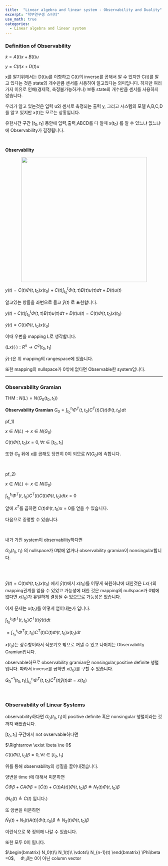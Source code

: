 ```yaml
---
title:  "Linear algebra and linear system - Observability and Duality"
excerpt: "학부연구생 스터디"
use_math: true
categories:
  - Linear algebra and linear system
---
```


### Definition of Observability

$\dot x = A(t)x + B(t)u$

$y=C(t)x+D(t)u$

x를 알기위해서는 D(t)u를 이항하고 C(t)의 inverse를 곱해서 알 수 있지만 C(t)를 알고 있다는 것은 state의 개수만큼 센서를 사용하여 알고있다는 의미입니다. 하지만 여러가지 이유로 인해(경제적, 측정불가능하거나) 보통 state의 개수만큼 센서를 사용하지 않습니다.

우리가 알고 있는것은 입력 u와 센서로 측정되는 출력 y, 그리고 시스템의 모델 A,B,C,D를 알고 있지만 x(t)는 모르는 상황입니다.

유한시간 구간 $[ t_0,t_1]$ 동안에 입력,출력,ABCD를 다 알때 $x(t_0)$ 를 알 수 있느냐 없느냐에 Observability가 결정됩니다.

<br>

**Observability**

<p align="center"><img src="https://user-images.githubusercontent.com/54671691/108958729-b9e74900-76b6-11eb-8a0b-8d1f94b62638.JPG" width = "400" ></p>


$y(t)=C(t)\Phi(t,t_0)x(t_0)+C(t)\int_{t_0}^{t}\Phi(t,\tau)B(\tau)u(\tau)d\tau+D(t)u(t)$

알고있는 항들을 좌변으로 몰고 $\bar y(t)$ 로 표현합니다.

$y(t)-C(t)\int_{t_0}^{t}\Phi(t,\tau)B(\tau)u(\tau)d\tau+D(t)u(t)=C(t)\Phi(t,t_0)x(t_0)$

$\bar y(t) =C(t)\Phi(t,t_0)x(t_0)$

이때 우변을 mapping L로 생각합니다.

$(Lx)(\cdot):R^n \rightarrow C^q[ t_0,t_1]$

$\bar y(\cdot)$은 위 mapping의 rangespace에 있습니다.

또한 mapping의 nullspace가 0밖에 없다면 Observable한 system입니다.

---

### Observability Gramian

THM : $N(L)=N(G_0(t_0,t_1))$

**Observability Gramian** $G_0 = \int_{t_0}^{t_1}\Phi^T(t,t_0)C^T(t)C(t)\Phi(t,t_0)dt$

pf_1)

$x\in N(L) \rightarrow x\in N(G_0)$

$C(t)\Phi(t,t_0)x=0,　\forall t\in [ t_0,t_1]$

또한 $G_0$ 뒤에 x를 곱해도 당연히 0이 되므로 $N(G_0)$에 속합니다.

<br>

pf_2)

$x\in N(L) \leftarrow x\in N(G_0)$


$\int_{t_0}^{t_1}\Phi^T(t,t_0)C^T(t)C(t)\Phi(t,t_0)dt x = 0$

앞에 $x^T$를 곱하면 $C(t)\Phi(t,t_0)x=0$를 얻을 수 있습니다.

다음으로 증명할 수 있습니다.


<br>

내가 가진 system이 observability하다면

$G_0(t_0,t_1)$ 의 nullspace가 0밖에 없거나 observability gramian이 nonsingular합니다.


<br>
<br>

$\bar y(t) =C(t)\Phi(t,t_0)x(t_0)$ 에서 $\bar y(t)$에서 $x(t_0)$를 어떻게 복원하냐에 대한것은 $Lx(\cdot)$의 mapping관계를 얻을 수 있었고 가능성에 대한 것은 mapping의 nullspace가 0밖에 없다면 $x(t_0)$가 유일하게 결정될 수 있으므로 가능성은 있습니다.

이제 문제는 $x(t_0)$를 어떻게 얻어내는가 입니다.

$\int_{t_0}^{t_1}\Phi^T(t,t_0)C^T(t)\bar y(t)dt$

$=\int_{t_0}^{t_1}\Phi^T(t,t_0)C^T(t)C(t)\Phi(t,t_0)x(t_0)dt$

$x(t_0)$는 상수항이라서 적분기호 밖으로 꺼낼 수 있고 나머지는 Observability Gramian입니다.

observable하므로 observability gramian은 nonsingular,positive definite 행렬 입니다. 따라서 inverse를 곱하면 $x(t_0)$를 구할 수 있습니다.

$G_0^{-1}(t_0,t_1)\int_{t_0}^{t_1}\Phi^T(t,t_0)C^T(t)\bar y(t)dt = x(t_0)$

<br>

### Observability of Linear Systems

observability하다면 $G_0(t_0,t_1)$이 positive definite  혹은  nonsingular 행렬이라는 것 까지 배웠습니다.

$[t_0,t_1 ]$ 구간에서 not ovservable하다면

$\Rightarrow \exist \beta \ne 0$

$C(t)\Phi(t,t_0)\beta=0,　\forall t\in[t_0, t_1]$

위를 통해 observability의 성질을 끌어내겠습니다.



양변을 time t에 대해서 미분하면

$\dot C \Phi\beta + CA\Phi\beta=[\dot C(t)+C(t)A(t)]\Phi(t,t_0)\beta \triangleq    N_1(t)\Phi(t,t_0)\beta$

($N_0(t)\triangleq C(t)$ 입니다.)

또 양변을 미분하면

$\dot N_1(t)+N_1(t)A(t)]\Phi(t,t_0)\beta\triangleq N_2(t)\Phi(t,t_0)\beta$ 

이런식으로 쭉 정의해 나갈 수 있습니다.

또한 모두 0이 됩니다.

$\begin{bmatrix}
N_0(t)\\
N_1(t)\\
\vdots\\
N_{n-1}(t)
\end{bmatrix} \Phi\beta =0$, 　$\Phi,\beta$는 0이 아닌 column vector





